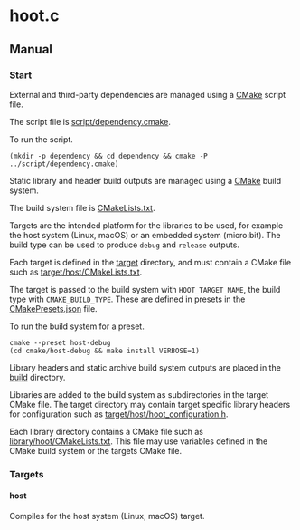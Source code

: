 # hoot.c

## Manual

### Start

External and third-party dependencies are managed using a [CMake](https://cmake.org/) script file.

The script file is [script/dependency.cmake](script/dependency.cmake).

To run the script.

```shell
(mkdir -p dependency && cd dependency && cmake -P ../script/dependency.cmake)
```

Static library and header build outputs are managed using a [CMake](https://cmake.org/) build system.

The build system file is [CMakeLists.txt](CMakeLists.txt).

Targets are the intended platform for the libraries to be used, for example the host system (Linux, macOS) or an embedded system (micro:bit). The build type can be used to produce `debug` and `release` outputs.

Each target is defined in the [target](target) directory, and must contain a CMake file such as [target/host/CMakeLists.txt](target/host/CMakeLists.txt).

The target is passed to the build system with `HOOT_TARGET_NAME`, the build type with `CMAKE_BUILD_TYPE`. These are defined in presets in the [CMakePresets.json](CMakePresets.json) file.

To run the build system for a preset.

```shell
cmake --preset host-debug
(cd cmake/host-debug && make install VERBOSE=1)
```

Library headers and static archive build system outputs are placed in the [build](build) directory.

Libraries are added to the build system as subdirectories in the target CMake file. The target directory may contain target specific library headers for configuration such as [target/host/hoot_configuration.h](target/host/hoot_configuration.h).

Each library directory contains a CMake file such as [library/hoot/CMakeLists.txt](library/hoot/CMakeLists.txt). This file may use variables defined in the CMake build system or the targets CMake file.

### Targets

#### host

Compiles for the host system (Linux, macOS) target.
